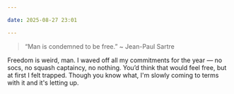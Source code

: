 ```yaml
---

date: 2025-08-27 23:01

---
```


> “Man is condemned to be free.”  ~ Jean-Paul Sartre

Freedom is weird, man. I waved off all my commitments for the year — no socs, no squash captaincy, no nothing. You’d think that would feel free, but at first I felt trapped. Though you know what, I'm slowly coming to terms with it and it's letting up.
